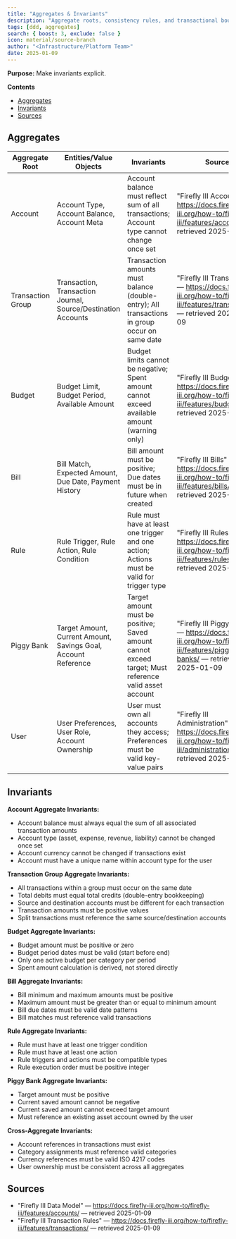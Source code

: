 ```yaml
---
title: "Aggregates & Invariants"
description: "Aggregate roots, consistency rules, and transactional boundaries as documented by upstream."
tags: [ddd, aggregates]
search: { boost: 3, exclude: false }
icon: material/source-branch
author: "<Infrastructure/Platform Team>"
date: 2025-01-09
---
```


**Purpose:** Make invariants explicit.

**Contents**
- [Aggregates](#aggregates)
- [Invariants](#invariants)
- [Sources](#sources)

## Aggregates

| Aggregate Root | Entities/Value Objects | Invariants | Source |
|----------------|------------------------|-----------|--------|
| Account | Account Type, Account Balance, Account Meta | Account balance must reflect sum of all transactions; Account type cannot change once set | "Firefly III Accounts" — https://docs.firefly-iii.org/how-to/firefly-iii/features/accounts/ — retrieved 2025-01-09 |
| Transaction Group | Transaction, Transaction Journal, Source/Destination Accounts | Transaction amounts must balance (double-entry); All transactions in group occur on same date | "Firefly III Transactions" — https://docs.firefly-iii.org/how-to/firefly-iii/features/transactions/ — retrieved 2025-01-09 |
| Budget | Budget Limit, Budget Period, Available Amount | Budget limits cannot be negative; Spent amount cannot exceed available amount (warning only) | "Firefly III Budgets" — https://docs.firefly-iii.org/how-to/firefly-iii/features/budgets/ — retrieved 2025-01-09 |
| Bill | Bill Match, Expected Amount, Due Date, Payment History | Bill amount must be positive; Due dates must be in future when created | "Firefly III Bills" — https://docs.firefly-iii.org/how-to/firefly-iii/features/bills/ — retrieved 2025-01-09 |
| Rule | Rule Trigger, Rule Action, Rule Condition | Rule must have at least one trigger and one action; Actions must be valid for trigger type | "Firefly III Rules" — https://docs.firefly-iii.org/how-to/firefly-iii/features/rules/ — retrieved 2025-01-09 |
| Piggy Bank | Target Amount, Current Amount, Savings Goal, Account Reference | Target amount must be positive; Saved amount cannot exceed target; Must reference valid asset account | "Firefly III Piggy Banks" — https://docs.firefly-iii.org/how-to/firefly-iii/features/piggy-banks/ — retrieved 2025-01-09 |
| User | User Preferences, User Role, Account Ownership | User must own all accounts they access; Preferences must be valid key-value pairs | "Firefly III Administration" — https://docs.firefly-iii.org/how-to/firefly-iii/administration/ — retrieved 2025-01-09 |

## Invariants

**Account Aggregate Invariants:**
- Account balance must always equal the sum of all associated transaction amounts
- Account type (asset, expense, revenue, liability) cannot be changed once set
- Account currency cannot be changed if transactions exist
- Account must have a unique name within account type for the user

**Transaction Group Aggregate Invariants:**
- All transactions within a group must occur on the same date
- Total debits must equal total credits (double-entry bookkeeping)
- Source and destination accounts must be different for each transaction
- Transaction amounts must be positive values
- Split transactions must reference the same source/destination accounts

**Budget Aggregate Invariants:**
- Budget amount must be positive or zero
- Budget period dates must be valid (start before end)
- Only one active budget per category per period
- Spent amount calculation is derived, not stored directly

**Bill Aggregate Invariants:**
- Bill minimum and maximum amounts must be positive
- Maximum amount must be greater than or equal to minimum amount
- Bill due dates must be valid date patterns
- Bill matches must reference valid transactions

**Rule Aggregate Invariants:**
- Rule must have at least one trigger condition
- Rule must have at least one action
- Rule triggers and actions must be compatible types
- Rule execution order must be positive integer

**Piggy Bank Aggregate Invariants:**
- Target amount must be positive
- Current saved amount cannot be negative
- Current saved amount cannot exceed target amount
- Must reference an existing asset account owned by the user

**Cross-Aggregate Invariants:**
- Account references in transactions must exist
- Category assignments must reference valid categories
- Currency references must be valid ISO 4217 codes
- User ownership must be consistent across all aggregates

## Sources
- "Firefly III Data Model" — https://docs.firefly-iii.org/how-to/firefly-iii/features/accounts/ — retrieved 2025-01-09
- "Firefly III Transaction Rules" — https://docs.firefly-iii.org/how-to/firefly-iii/features/transactions/ — retrieved 2025-01-09

<!-- ai-docs-metadata
{"last_audit":"2025-01-09","fingerprints":{"sources":{"https://docs.firefly-iii.org/how-to/firefly-iii/features/accounts/":"","https://docs.firefly-iii.org/how-to/firefly-iii/features/transactions/":""},"sections":{"aggregates":""}}}
-->